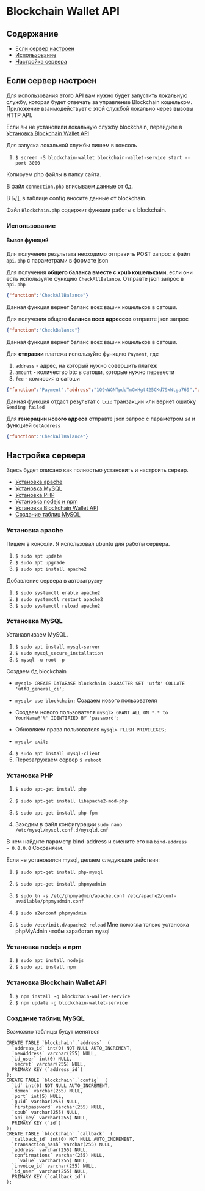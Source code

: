﻿# Blockchain Wallet API

## Содержание

  * [Если сервер настроен](#Если-сервер-настроен)
  * [Использование](#Использование)
  * [Настройка сервера](#Настройка-сервера)


## Если сервер настроен
Для использования этого API вам нужно будет запустить локальную службу, которая будет отвечать за управление Blockchain кошельком. Приложение взаимодействует с этой службой локально через вызовы HTTP API.

Если вы не установили локальную службу blockchain, перейдите в [Установка Blockchain Wallet API](#Установка-Blockchain-Wallet-API)

Для запуска локальной службы пишем в консоль
  1. `$ screen -S blockchain-wallet blockchain-wallet-service start --port 3000`

Копируем php файлы в папку сайта.

В файл `connection.php` вписываем данные от бд. 

В БД, в таблице config вносите данные от blockchain.

Файл `Blockchain.php` содержит функции работы с blockchain.

### Использование

#### Вызов функций
Для получения результата неоходимо отправить POST запрос в файл `api.php` с параметрами в формате json

Для получения **общего баланса вместе с xpub кошельками**, если они есть используйте функцию `CheckAllBalance`. Отправте json запрос в `api.php`
```json
{"function":"CheckAllBalance"}
```
Данная функция вернет баланс всех ваших кошельков в сатоши.

Для получения общего **баланса всех адрессов** отправте json запрос 
```json
{"function":"CheckBalance"}
```
Данная функция вернет баланс всех ваших кошельков в сатоши.

Для **отправки** платежа используйте функцию `Payment`, где

1. `address` - адрес, на который нужно совершить платеж
2. `amount` - количество btc в сатоши, которые нужно перевести
3. `fee` - комиссия в сатоши
```json
{"function":"Payment","address":"1Q9vWGNTpdqTmGxHgt425CKd79xWtga769","amount":2000,"fee":600}
```
Данная функция отдаст результат с `txid` транзакции или вернет ошибку `Sending failed`

Для **генерации нового адреса** отправте json запрос с параметром `id` и функцией `GetAddress`
```json
{"function":"CheckAllBalance"}
```


## Настройка сервера
Здесь будет описано как полностью установить и настроить сервер.

  * [Установка apache](#Установка-apache)
  * [Установка MySQL](#Установка-MySQL)
  * [Установка PHP](#Установка-PHP)
  * [Установка nodejs и npm](#Установка-nodejs-и-npm)
  * [Установка Blockchain Wallet API](#Установка-Blockchain-Wallet-API)
  * [Создание таблиц MySQL](#Создание-таблиц-MySQL)

### Установка apache
Пишем в консоли. Я использовал ubuntu для работы сервера.
1. `$ sudo apt update`
2. `$ sudo apt upgrade`
3. `$ sudo apt install apache2`

Добавление сервера в автозагрузку
1. `$ sudo systemctl enable apache2`
2. `$ sudo systemctl restart apache2`
3. `$ sudo systemctl reload apache2`

### Установка MySQL
Устанавливаем MySQL.
1. `$ sudo apt install mysql-server`
2. `$ sudo mysql_secure_installation`
3. `$ mysql -u root -p`

Создаем бд blockchain
* `mysql> CREATE DATABASE blockchain CHARACTER SET 'utf8' COLLATE 'utf8_general_ci';`

* `mysql> use blockchain;`
Создаем нового пользователя
* Создаем нового пользователя `mysql> GRANT ALL ON *.* to YourName@'%' IDENTIFIED BY 'password';`
* Обновляем права пользователя `mysql> FLUSH PRIVILEGES;`
* `mysql> exit;`

4. `$ sudo apt install mysql-client`
5. Перезагружаем сервер `$ reboot`

### Установка PHP

1. `$ sudo apt-get install php`
2. `$ sudo apt-get install libapache2-mod-php`
3. `$ sudo apt-get install php-fpm`

4. Заходим в файл конфигурации `sudo nano /etc/mysql/mysql.conf.d/mysqld.cnf`

В нем найдите параметр bind-address и смените его на 
`bind-address            = 0.0.0.0`
Cохраняем.

Если не установился mysql, делаем следующие действия:
1. `$ sudo apt-get install php-mysql`

1. `$ sudo apt-get install phpmyadmin`
2. `$ sudo ln -s /etc/phpmyadmin/apache.conf /etc/apache2/conf-available/phpmyadmin.conf`
3. `$ sudo a2enconf phpmyadmin`
4. `$ sudo /etc/init.d/apache2 reload`
Мне помогла только установка phpMyAdnin чтобы заработал mysql

### Установка nodejs и npm

1. `$ sudo apt install nodejs`
2. `$ sudo apt install npm`

### Установка Blockchain Wallet API

1. `$ npm install -g blockchain-wallet-service`
2. `$ npm update -g blockchain-wallet-service`

### Создание таблиц MySQL

Возможно таблицы будут меняться
```MySQL
CREATE TABLE `blockchain`.`address`  (
  `address_id` int(0) NOT NULL AUTO_INCREMENT,
  `newAddress` varchar(255) NULL,
  `id_user` int(0) NULL,
  `secret` varchar(255) NULL,
  PRIMARY KEY (`address_id`)
);
CREATE TABLE `blockchain`.`config`  (
  `id` int(0) NOT NULL AUTO_INCREMENT,
  `domen` varchar(255) NULL,
  `port` int(5) NULL,
  `guid` varchar(255) NULL,
  `firstpassword` varchar(255) NULL,
  `xpub` varchar(255) NULL,
  `api_key` varchar(255) NULL,
  PRIMARY KEY (`id`)
);
CREATE TABLE `blockchain`.`callback`  (
  `callback_id` int(0) NOT NULL AUTO_INCREMENT,
  `transaction_hash` varchar(255) NULL,
  `address` varchar(255) NULL,
  `confirmations` varchar(255) NULL,
	`value` varchar(255) NULL,
  `invoice_id` varchar(255) NULL,
  `id_user` varchar(255) NULL,
  PRIMARY KEY (`callback_id`)
);
```
